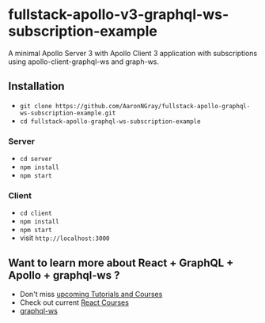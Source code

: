 # fullstack-apollo-v3-graphql-ws-subscription-example

A minimal Apollo Server 3 with Apollo Client 3 application with subscriptions using apollo-client-graphql-ws and graph-ws.

## Installation

* `git clone https://github.com/AaronNGray/fullstack-apollo-graphql-ws-subscription-example.git`
* `cd fullstack-apollo-graphql-ws-subscription-example`

### Server

* `cd server`
* `npm install`
* `npm start`

### Client

* `cd client`
* `npm install`
* `npm start`
* visit `http://localhost:3000`

## Want to learn more about React + GraphQL + Apollo + graphql-ws ?

* Don't miss [upcoming Tutorials and Courses](https://www.getrevue.co/profile/rwieruch)
* Check out current [React Courses](https://roadtoreact.com)
* [graphql-ws](https://github.com/enisdenjo/graphql-ws)
